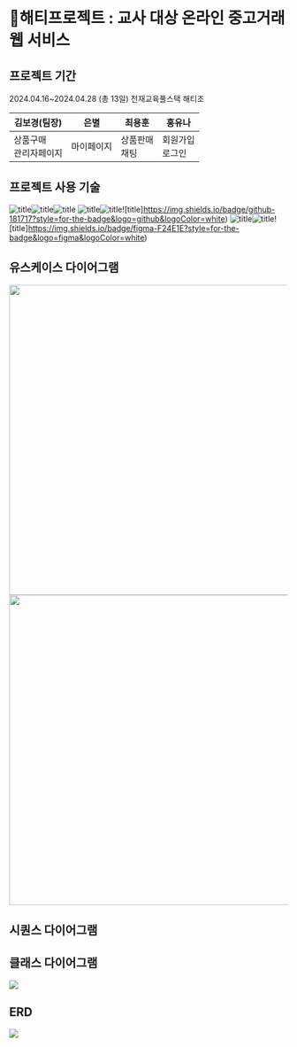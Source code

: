 # 🌅해티프로젝트  : 교사 대상 온라인 중고거래 웹 서비스 





## 프로젝트 기간



2024.04.16~2024.04.28 (총 13일)
천재교육풀스택 해티조 

|김보경(팀장)|은별|최용훈|홍유나|
|------|------|------|------|
|상품구매<br> 관리자페이지|마이페이지|상품판매<br>채팅|회원가입<br> 로그인|


## 프로젝트 사용 기술
![title](https://img.shields.io/badge/HTML5-E34F26?style=for-the-badge&logo=html5&logoColor=white)![title](https://img.shields.io/badge/css3-1572B6?style=for-the-badge&logo=css3&logoColor=white)![title](https://img.shields.io/badge/javascript-F7DF1E?style=for-the-badge&logo=javascript&logoColor=white)
![title](https://img.shields.io/badge/MariaDB-003545?style=for-the-badge&logo=mariadb&logoColor=white)![title](https://img.shields.io/badge/apachetomcat-F8DC75?style=for-the-badge&logo=apachetomcat&logoColor=white)![title]https://img.shields.io/badge/github-181717?style=for-the-badge&logo=github&logoColor=white)
![title](https://img.shields.io/badge/intellijidea-000000?style=for-the-badge&logo=intellijidea&logoColor=white)![title](https://img.shields.io/badge/amazonwebservices-232F3E?style=for-the-badge&logo=amazonwebservices&logoColor=white)![title]https://img.shields.io/badge/figma-F24E1E?style=for-the-badge&logo=figma&logoColor=white)



## 유스케이스 다이어그램
<img src="https://github.com/yh010217/haeti/assets/160826886/f114ce7b-0e80-49ea-92f4-5b32cc748e2b" width=560px/>
<img src="https://github.com/yh010217/haeti/assets/160826886/6cebefe0-ede1-44ca-bf58-91ff0b90925a" width=560px/>


## 시퀀스 다이어그램


## 클래스 다이어그램
<img src="https://github.com/yh010217/haeti/assets/160826886/7e32a18c-8eab-4e3a-99df-0598c923f674"/>


## ERD
<img src="https://github.com/yh010217/haeti/assets/160826886/5e291612-ace5-406c-a1c6-9b0898bdad80"/>
